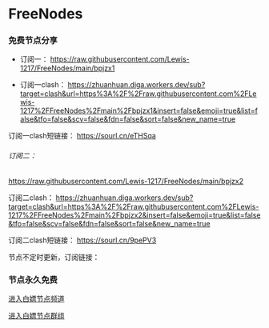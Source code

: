 # FreeNodes

### 免费节点分享

- 订阅一：
https://raw.githubusercontent.com/Lewis-1217/FreeNodes/main/bpjzx1

- 订阅一clash：
https://zhuanhuan.diga.workers.dev/sub?target=clash&url=https%3A%2F%2Fraw.githubusercontent.com%2FLewis-1217%2FFreeNodes%2Fmain%2Fbpjzx1&insert=false&emoji=true&list=false&tfo=false&scv=false&fdn=false&sort=false&new_name=true

订阅一clash短链接：
https://sourl.cn/eTHSqa

######  订阅二：
https://raw.githubusercontent.com/Lewis-1217/FreeNodes/main/bpjzx2

订阅二clash：
https://zhuanhuan.diga.workers.dev/sub?target=clash&url=https%3A%2F%2Fraw.githubusercontent.com%2FLewis-1217%2FFreeNodes%2Fmain%2Fbpjzx2&insert=false&emoji=true&list=false&tfo=false&scv=false&fdn=false&sort=false&new_name=true

订阅二clash短链接：
https://sourl.cn/9pePV3

节点不定时更新，订阅链接：


### 节点永久免费

<a href="https://t.me/bpjzx2">进入白嫖节点频道</a>

<a href="https://t.me/bpjzx1">进入白嫖节点群组</a>

